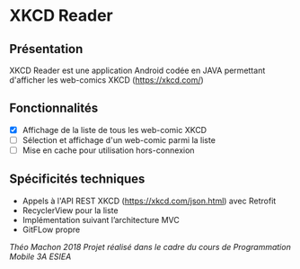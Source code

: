 # XKCD Reader

## Présentation
XKCD Reader est une application Android codée en JAVA permettant d'afficher les web-comics XKCD (https://xkcd.com/)

## Fonctionnalités
- [x] Affichage de la liste de tous les web-comic XKCD
- [ ] Sélection et affichage d'un web-comic parmi la liste
- [ ] Mise en cache pour utilisation hors-connexion

## Spécificités techniques
- Appels à l'API REST XKCD (https://xkcd.com/json.html) avec Retrofit
- RecyclerView pour la liste
- Implémentation suivant l’architecture MVC
- GitFLow propre

*Théo Machon 2018*
*Projet réalisé dans le cadre du cours de Programmation Mobile 3A ESIEA*

